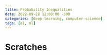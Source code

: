 ```yaml
---
title: Probability Inequalities
date: 2022-09-28 12:00:00 -300
categories: [deep-learning, computer-science]
tags: [ai, ml]
---
```


# Scratches

